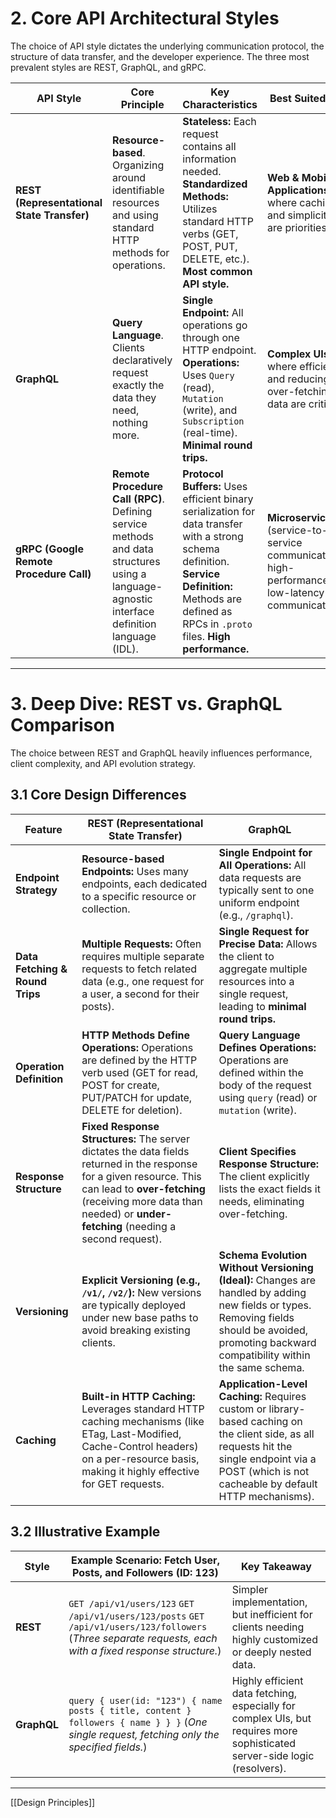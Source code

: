 # 2. Core API Architectural Styles

The choice of API style dictates the underlying communication protocol, the structure of data transfer, and the developer experience. The three most prevalent styles are REST, GraphQL, and gRPC.

|API Style|Core Principle|Key Characteristics|Best Suited For|
|---|---|---|---|
|**REST (Representational State Transfer)**|**Resource-based**. Organizing around identifiable resources and using standard HTTP methods for operations.|**Stateless:** Each request contains all information needed. **Standardized Methods:** Utilizes standard HTTP verbs (GET, POST, PUT, DELETE, etc.). **Most common API style.**|**Web & Mobile Applications**, where caching and simplicity are priorities.|
|**GraphQL**|**Query Language**. Clients declaratively request exactly the data they need, nothing more.|**Single Endpoint:** All operations go through one HTTP endpoint. **Operations:** Uses `Query` (read), `Mutation` (write), and `Subscription` (real-time). **Minimal round trips.**|**Complex UIs**, where efficiency and reducing over-fetching of data are critical.|
|**gRPC (Google Remote Procedure Call)**|**Remote Procedure Call (RPC)**. Defining service methods and data structures using a language-agnostic interface definition language (IDL).|**Protocol Buffers:** Uses efficient binary serialization for data transfer with a strong schema definition. **Service Definition:** Methods are defined as RPCs in `.proto` files. **High performance.**|**Microservices** (service-to-service communication), high-performance, low-latency communication.|

---
# 3. Deep Dive: REST vs. GraphQL Comparison

The choice between REST and GraphQL heavily influences performance, client complexity, and API evolution strategy.

## 3.1 Core Design Differences

|Feature|**REST (Representational State Transfer)**|**GraphQL**|
|---|---|---|
|**Endpoint Strategy**|**Resource-based Endpoints:** Uses many endpoints, each dedicated to a specific resource or collection.|**Single Endpoint for All Operations:** All data requests are typically sent to one uniform endpoint (e.g., `/graphql`).|
|**Data Fetching & Round Trips**|**Multiple Requests:** Often requires multiple separate requests to fetch related data (e.g., one request for a user, a second for their posts).|**Single Request for Precise Data:** Allows the client to aggregate multiple resources into a single request, leading to **minimal round trips.**|
|**Operation Definition**|**HTTP Methods Define Operations:** Operations are defined by the HTTP verb used (GET for read, POST for create, PUT/PATCH for update, DELETE for deletion).|**Query Language Defines Operations:** Operations are defined within the body of the request using `query` (read) or `mutation` (write).|
|**Response Structure**|**Fixed Response Structures:** The server dictates the data fields returned in the response for a given resource. This can lead to **over-fetching** (receiving more data than needed) or **under-fetching** (needing a second request).|**Client Specifies Response Structure:** The client explicitly lists the exact fields it needs, eliminating over-fetching.|
|**Versioning**|**Explicit Versioning (e.g., `/v1/`, `/v2/`):** New versions are typically deployed under new base paths to avoid breaking existing clients.|**Schema Evolution Without Versioning (Ideal):** Changes are handled by adding new fields or types. Removing fields should be avoided, promoting backward compatibility within the same schema.|
|**Caching**|**Built-in HTTP Caching:** Leverages standard HTTP caching mechanisms (like ETag, Last-Modified, Cache-Control headers) on a per-resource basis, making it highly effective for GET requests.|**Application-Level Caching:** Requires custom or library-based caching on the client side, as all requests hit the single endpoint via a POST (which is not cacheable by default HTTP mechanisms).|

## 3.2 Illustrative Example

| Style       | Example Scenario: Fetch User, Posts, and Followers (ID: 123)                                                                                               | Key Takeaway                                                                                                               |
| ----------- | ---------------------------------------------------------------------------------------------------------------------------------------------------------- | -------------------------------------------------------------------------------------------------------------------------- |
| **REST**    | `GET /api/v1/users/123` `GET /api/v1/users/123/posts` `GET /api/v1/users/123/followers` (_Three separate requests, each with a fixed response structure._) | Simpler implementation, but inefficient for clients needing highly customized or deeply nested data.                       |
| **GraphQL** | `query { user(id: "123") { name posts { title, content } followers { name } } }` (_One single request, fetching only the specified fields._)               | Highly efficient data fetching, especially for complex UIs, but requires more sophisticated server-side logic (resolvers). |

---

[[Design Principles]]
